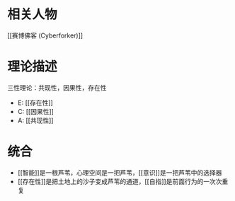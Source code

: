 # 相关人物

[[赛博佛客 (Cyberforker)]]


# 理论描述
三性理论：共现性，因果性，存在性
- E: [[存在性]]
- C: [[因果性]]
- A: [[共现性]]



# 统合

- [[智能]]是一根芦苇，心理空间是一把芦苇，[[意识]]是一把芦苇中的选择器
- [[存在性]]是把土地上的沙子变成芦苇的通道，[[自指]]是前面行为的一次次重复
